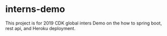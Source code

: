 # interns-demo

This project is for 2019 CDK global inters Demo on the how to spring boot, rest api, and Heroku deployment.
